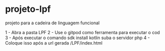 # projeto-lpf
projeto para a cadeira de linguagem funcional

1 - Abra a pasta LPF
2 - Use o gitpod como ferramenta para executar o cod
3 - Após executar o comando sdk install kotlin suba o servidor php
4 - Coloque isso após a url gerada /LPF/index.html
